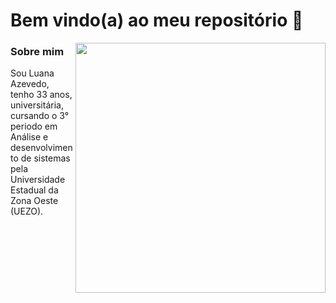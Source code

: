 # Bem vindo(a) ao meu repositório 👋

<img min-width="400px" max-width="400px" width="400px" align="right" src="https://github-readme-stats.vercel.app/api?username=LuanaAz&show_icons=true&theme=radical&include_all_commits=true&count_private=true"/>

<h3> Sobre mim </h3>
<p>Sou Luana Azevedo, tenho 33 anos, universitária, cursando o 3° periodo em Análise e desenvolvimento de sistemas pela Universidade Estadual da Zona Oeste (UEZO).</p>
<br />

